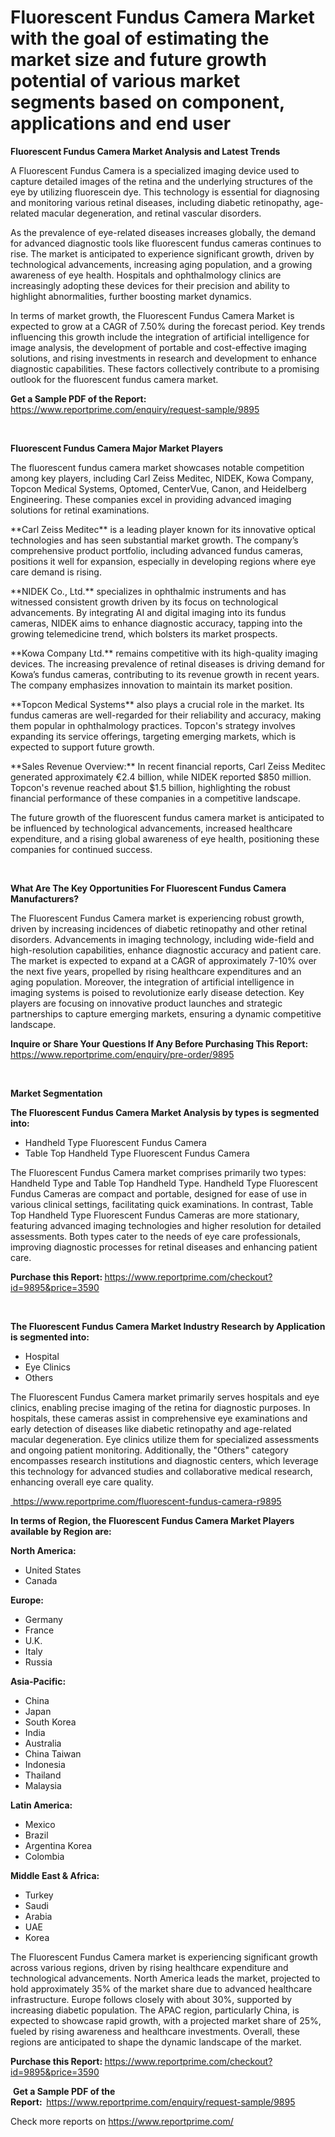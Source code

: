 <p><h1>Fluorescent Fundus Camera Market with the goal of estimating the market size and future growth potential of various market segments based on component, applications and end user</h1></p><p><strong>Fluorescent Fundus Camera Market Analysis and Latest Trends</strong></p>
<p><p>A Fluorescent Fundus Camera is a specialized imaging device used to capture detailed images of the retina and the underlying structures of the eye by utilizing fluorescein dye. This technology is essential for diagnosing and monitoring various retinal diseases, including diabetic retinopathy, age-related macular degeneration, and retinal vascular disorders. </p><p>As the prevalence of eye-related diseases increases globally, the demand for advanced diagnostic tools like fluorescent fundus cameras continues to rise. The market is anticipated to experience significant growth, driven by technological advancements, increasing aging population, and a growing awareness of eye health. Hospitals and ophthalmology clinics are increasingly adopting these devices for their precision and ability to highlight abnormalities, further boosting market dynamics. </p><p>In terms of market growth, the Fluorescent Fundus Camera Market is expected to grow at a CAGR of 7.50% during the forecast period. Key trends influencing this growth include the integration of artificial intelligence for image analysis, the development of portable and cost-effective imaging solutions, and rising investments in research and development to enhance diagnostic capabilities. These factors collectively contribute to a promising outlook for the fluorescent fundus camera market.</p></p>
<p><strong>Get a Sample PDF of the Report:&nbsp;</strong> <a href="https://www.reportprime.com/enquiry/request-sample/9895?utm_campaign=3225&utm_medium=2&utm_source=Github&utm_content=ia&utm_term=20032025&utm_id=fluorescent-fundus-camera">https://www.reportprime.com/enquiry/request-sample/9895</a></p>
<p>&nbsp;</p>
<p><strong>Fluorescent Fundus Camera Major Market Players</strong></p>
<p><p>The fluorescent fundus camera market showcases notable competition among key players, including Carl Zeiss Meditec, NIDEK, Kowa Company, Topcon Medical Systems, Optomed, CenterVue, Canon, and Heidelberg Engineering. These companies excel in providing advanced imaging solutions for retinal examinations.</p><p>**Carl Zeiss Meditec** is a leading player known for its innovative optical technologies and has seen substantial market growth. The company’s comprehensive product portfolio, including advanced fundus cameras, positions it well for expansion, especially in developing regions where eye care demand is rising.</p><p>**NIDEK Co., Ltd.** specializes in ophthalmic instruments and has witnessed consistent growth driven by its focus on technological advancements. By integrating AI and digital imaging into its fundus cameras, NIDEK aims to enhance diagnostic accuracy, tapping into the growing telemedicine trend, which bolsters its market prospects.</p><p>**Kowa Company Ltd.** remains competitive with its high-quality imaging devices. The increasing prevalence of retinal diseases is driving demand for Kowa’s fundus cameras, contributing to its revenue growth in recent years. The company emphasizes innovation to maintain its market position.</p><p>**Topcon Medical Systems** also plays a crucial role in the market. Its fundus cameras are well-regarded for their reliability and accuracy, making them popular in ophthalmology practices. Topcon's strategy involves expanding its service offerings, targeting emerging markets, which is expected to support future growth.</p><p>**Sales Revenue Overview:** In recent financial reports, Carl Zeiss Meditec generated approximately €2.4 billion, while NIDEK reported $850 million. Topcon's revenue reached about $1.5 billion, highlighting the robust financial performance of these companies in a competitive landscape.</p><p>The future growth of the fluorescent fundus camera market is anticipated to be influenced by technological advancements, increased healthcare expenditure, and a rising global awareness of eye health, positioning these companies for continued success.</p></p>
<p>&nbsp;</p>
<p><strong>What Are The Key Opportunities For Fluorescent Fundus Camera Manufacturers?</strong></p>
<p><p>The Fluorescent Fundus Camera market is experiencing robust growth, driven by increasing incidences of diabetic retinopathy and other retinal disorders. Advancements in imaging technology, including wide-field and high-resolution capabilities, enhance diagnostic accuracy and patient care. The market is expected to expand at a CAGR of approximately 7-10% over the next five years, propelled by rising healthcare expenditures and an aging population. Moreover, the integration of artificial intelligence in imaging systems is poised to revolutionize early disease detection. Key players are focusing on innovative product launches and strategic partnerships to capture emerging markets, ensuring a dynamic competitive landscape.</p></p>
<p><strong>Inquire or Share Your Questions If Any Before Purchasing This Report:</strong> <a href="https://www.reportprime.com/enquiry/pre-order/9895?utm_campaign=3225&utm_medium=2&utm_source=Github&utm_content=ia&utm_term=20032025&utm_id=fluorescent-fundus-camera">https://www.reportprime.com/enquiry/pre-order/9895</a></p>
<p>&nbsp;</p>
<p><strong>Market Segmentation</strong></p>
<p><strong>The Fluorescent Fundus Camera Market Analysis by types is segmented into:</strong></p>
<p><ul><li>Handheld Type Fluorescent Fundus Camera</li><li>Table Top Handheld Type Fluorescent Fundus Camera</li></ul></p>
<p><p>The Fluorescent Fundus Camera market comprises primarily two types: Handheld Type and Table Top Handheld Type. Handheld Type Fluorescent Fundus Cameras are compact and portable, designed for ease of use in various clinical settings, facilitating quick examinations. In contrast, Table Top Handheld Type Fluorescent Fundus Cameras are more stationary, featuring advanced imaging technologies and higher resolution for detailed assessments. Both types cater to the needs of eye care professionals, improving diagnostic processes for retinal diseases and enhancing patient care.</p></p>
<p><strong>Purchase this Report:&nbsp;</strong><a href="https://www.reportprime.com/checkout?id=9895&price=3590&utm_campaign=3225&utm_medium=2&utm_source=Github&utm_content=ia&utm_term=20032025&utm_id=fluorescent-fundus-camera">https://www.reportprime.com/checkout?id=9895&price=3590</a></p>
<p>&nbsp;</p>
<p><strong>The Fluorescent Fundus Camera Market Industry Research by Application is segmented into:</strong></p>
<p><ul><li>Hospital</li><li>Eye Clinics</li><li>Others</li></ul></p>
<p><p>The Fluorescent Fundus Camera market primarily serves hospitals and eye clinics, enabling precise imaging of the retina for diagnostic purposes. In hospitals, these cameras assist in comprehensive eye examinations and early detection of diseases like diabetic retinopathy and age-related macular degeneration. Eye clinics utilize them for specialized assessments and ongoing patient monitoring. Additionally, the "Others" category encompasses research institutions and diagnostic centers, which leverage this technology for advanced studies and collaborative medical research, enhancing overall eye care quality.</p></p>
<p><a href="https://www.reportprime.com/fluorescent-fundus-camera-r9895?utm_campaign=3225&utm_medium=2&utm_source=Github&utm_content=ia&utm_term=20032025&utm_id=fluorescent-fundus-camera">&nbsp;https://www.reportprime.com/fluorescent-fundus-camera-r9895</a></p>
<p><strong>In terms of Region, the Fluorescent Fundus Camera Market Players available by Region are:</strong></p>
<p>
    <p> <strong> North America: </strong>
        <ul>
            <li>United States</li>
            <li>Canada</li>
        </ul>
        </p> 
    <p> <strong> Europe: </strong>
        <ul>
            <li>Germany</li>
            <li>France</li>
            <li>U.K.</li>
            <li>Italy</li>
            <li>Russia</li>
        </ul>
        </p> 
    <p> <strong> Asia-Pacific: </strong>
        <ul>
            <li>China</li>
            <li>Japan</li>
            <li>South Korea</li>
            <li>India</li>
            <li>Australia</li>
            <li>China Taiwan</li>
            <li>Indonesia</li>
            <li>Thailand</li>
            <li>Malaysia</li>
        </ul>
        </p> 
    <p> <strong> Latin America: </strong>
        <ul>
            <li>Mexico</li>
            <li>Brazil</li>
            <li>Argentina Korea</li>
            <li>Colombia</li>
        </ul>
        </p> 
    <p> <strong> Middle East & Africa: </strong>
        <ul>
            <li>Turkey</li>
            <li>Saudi</li>
            <li>Arabia</li>
            <li>UAE</li>
            <li>Korea</li>
        </ul>
    </p>
    </p>
<p><p>The Fluorescent Fundus Camera market is experiencing significant growth across various regions, driven by rising healthcare expenditure and technological advancements. North America leads the market, projected to hold approximately 35% of the market share due to advanced healthcare infrastructure. Europe follows closely with about 30%, supported by increasing diabetic population. The APAC region, particularly China, is expected to showcase rapid growth, with a projected market share of 25%, fueled by rising awareness and healthcare investments. Overall, these regions are anticipated to shape the dynamic landscape of the market.</p></p>
<p><strong>Purchase this Report: </strong><a href="https://www.reportprime.com/checkout?id=9895&price=3590&utm_campaign=3225&utm_medium=2&utm_source=Github&utm_content=ia&utm_term=20032025&utm_id=fluorescent-fundus-camera">https://www.reportprime.com/checkout?id=9895&price=3590</a></p>
<p>&nbsp;<strong>Get a Sample PDF of the Report:&nbsp;&nbsp;</strong><a href="https://www.reportprime.com/enquiry/request-sample/9895?utm_campaign=3225&utm_medium=2&utm_source=Github&utm_content=ia&utm_term=20032025&utm_id=fluorescent-fundus-camera">https://www.reportprime.com/enquiry/request-sample/9895</a></p>
<p><strong></strong></p>
<p>Check more reports on <a href="https://www.reportprime.com/?utm_campaign=3225&utm_medium=2&utm_source=Github&utm_content=ia&utm_term=20032025&utm_id=fluorescent-fundus-camera">https://www.reportprime.com/</a></p>